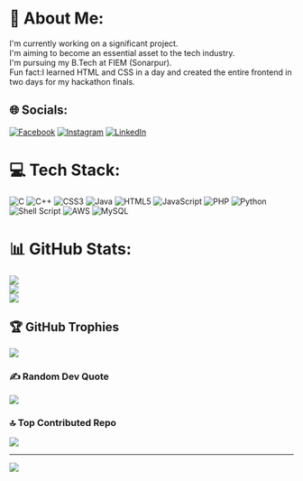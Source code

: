 # 💫 About Me:
I'm currently working on a significant project.<br>I'm aiming to become an essential asset to the tech industry.<br>I'm pursuing my B.Tech at FIEM (Sonarpur).<br>Fun fact:I learned HTML and CSS in a day and created the entire frontend in two days for my hackathon finals.<br>


## 🌐 Socials:
[![Facebook](https://img.shields.io/badge/Facebook-%231877F2.svg?logo=Facebook&logoColor=white)](https://www.facebook.com/nabarun.samanta.33/) [![Instagram](https://img.shields.io/badge/Instagram-%23E4405F.svg?logo=Instagram&logoColor=white)](https://instagram.com/liquid_oreo) [![LinkedIn](https://img.shields.io/badge/LinkedIn-%230077B5.svg?logo=linkedin&logoColor=white)](https://www.linkedin.com/in/nabarun-samanta-210bb92ab/) 

# 💻 Tech Stack:
![C](https://img.shields.io/badge/c-%2300599C.svg?style=for-the-badge&logo=c&logoColor=white) ![C++](https://img.shields.io/badge/c++-%2300599C.svg?style=for-the-badge&logo=c%2B%2B&logoColor=white) ![CSS3](https://img.shields.io/badge/css3-%231572B6.svg?style=for-the-badge&logo=css3&logoColor=white) ![Java](https://img.shields.io/badge/java-%23ED8B00.svg?style=for-the-badge&logo=openjdk&logoColor=white) ![HTML5](https://img.shields.io/badge/html5-%23E34F26.svg?style=for-the-badge&logo=html5&logoColor=white) ![JavaScript](https://img.shields.io/badge/javascript-%23323330.svg?style=for-the-badge&logo=javascript&logoColor=%23F7DF1E) ![PHP](https://img.shields.io/badge/php-%23777BB4.svg?style=for-the-badge&logo=php&logoColor=white) ![Python](https://img.shields.io/badge/python-3670A0?style=for-the-badge&logo=python&logoColor=ffdd54) ![Shell Script](https://img.shields.io/badge/shell_script-%23121011.svg?style=for-the-badge&logo=gnu-bash&logoColor=white) ![AWS](https://img.shields.io/badge/AWS-%23FF9900.svg?style=for-the-badge&logo=amazon-aws&logoColor=white) ![MySQL](https://img.shields.io/badge/mysql-4479A1.svg?style=for-the-badge&logo=mysql&logoColor=white)
# 📊 GitHub Stats:
![](https://github-readme-stats.vercel.app/api?username=Nabarun100&theme=dark&hide_border=false&include_all_commits=false&count_private=false)<br/>
![](https://github-readme-streak-stats.herokuapp.com/?user=Nabarun100&theme=dark&hide_border=false)<br/>
![](https://github-readme-stats.vercel.app/api/top-langs/?username=Nabarun100&theme=dark&hide_border=false&include_all_commits=false&count_private=false&layout=compact)

## 🏆 GitHub Trophies
![](https://github-profile-trophy.vercel.app/?username=Nabarun100&theme=radical&no-frame=false&no-bg=false&margin-w=4)

### ✍️ Random Dev Quote
![](https://quotes-github-readme.vercel.app/api?type=horizontal&theme=radical)

### 🔝 Top Contributed Repo
![](https://github-contributor-stats.vercel.app/api?username=Nabarun100&limit=5&theme=dark&combine_all_yearly_contributions=true)

---
[![](https://visitcount.itsvg.in/api?id=Nabarun100&icon=0&color=0)](https://visitcount.itsvg.in)

<!-- Proudly created with GPRM ( https://gprm.itsvg.in ) -->

